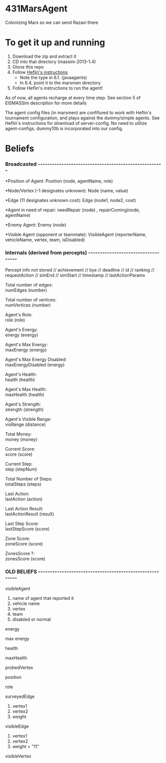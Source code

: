 # 431MarsAgent
Colonizing Mars so we can send Razavi there

# To get it up and running 
1. Download the zip and extract it
2. CD into that directory (massim-2013-1.4)
3. Glone this repo
4. Follow [Heflin's instructions](http://www.cse.lehigh.edu/~heflin/courses/agents-2016/mars-faq.html)
    - Note the type in 6.1. (javaagents)
    - In 6.4, point it to the marsmen directory
5. Follow Heflin's instructions to run the agent!

As of now, all agents recharge at every time step. See section 5 of EISMASSim description for more details

The agent config files (in marsmen) are confifured to work with Heflin's tournament configuration, and plays against the dummy/simple agents. See Heflin's instructions for download of server-config. No need to utilize agent-configs, dummy10b is incorporated into our config.

# Beliefs

### Broadcasted -----------------------------------------------------

*Position of Agent:						Position (node, agentName, role)

*Node/Vertex (-1 designates unknown):	Node (name, value)

*Edge (11 designates unknown cost):		Edge (node1, node2, cost)

*Agent in need of repair:				needRepair (node) , repairComing(node, agentName)

*Enemy Agent:							Enemy (node)

*Visible Agent (opponent or teammate):	VisibleAgent (reporterName, vehicleName, vertex, team, isDisabled)

### Internals (derived from percepts) -----------------------------------

Percept info not stored
// achievement
// bye
// deadline
// id
// ranking
// requestAction
// simEnd
// simStart
// timestamp
// lastActionParams

Total number of edges:  
numEdges (number)  

Total number of vertices:  
numVertices (number)  

Agent's Role:  
role (role)  

Agent's Energy:  
energy (energy)  

Agent's Max Energy:  
maxEnergy (energy)  

Agent's Max Energy Disabled:  
maxEnergyDisabled (energy)  

Agent's Health:  
health (health)  

Agent's Max Health:  
maxHealth (health)  

Agent's Strength:  
strength (strength)  

Agent's Visible Range:  
visRange (distance)  

Total Money:  
money (money)  

Current Score:  
score (score)  

Current Step:  
step (stepNum)  

Total Number of Steps:  
totalSteps (steps)  

Last Action:  
lastAction (action)  

Last Action Result:  
lastActionResult (result)  

Last Step Score:  
lastStepScore (score)  

Zone Score:  
zoneScore (score)  

ZonesScore ?:  
zonesScore (score)  

### OLD BELIEFS --------------------------------------------------------

visibleAgent  
1. name of agent that reported it  
2. vehicle name  
3. vertex  
4. team  
5. disabled or normal  

energy

max energy

health

maxHealth

probedVertex

position

role

surveyedEdge  
1. vertex1  
2. vertex2  
3. weight  

visibleEdge  
1. vertex1  
2. vertex2  
3. weight = "11"  

visibleVertex


